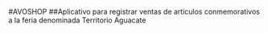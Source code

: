#AVOSHOP
##Aplicativo para registrar ventas de articulos conmemorativos a la feria denominada Territorio Aguacate
